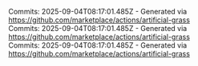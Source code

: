 Commits: 2025-09-04T08:17:01.485Z - Generated via https://github.com/marketplace/actions/artificial-grass
<br>
Commits: 2025-09-04T08:17:01.485Z - Generated via https://github.com/marketplace/actions/artificial-grass
<br>
Commits: 2025-09-04T08:17:01.485Z - Generated via https://github.com/marketplace/actions/artificial-grass
<br>
